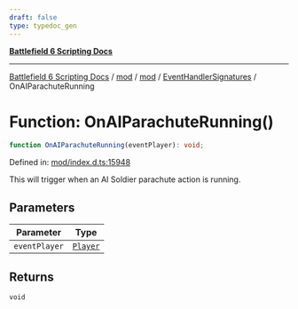 ```yaml
---
draft: false
type: typedoc_gen
---
```


[**Battlefield 6 Scripting Docs**](../../../../_index.md)

***

[Battlefield 6 Scripting Docs](../../../../_index.md) / [mod](../../../_index.md) / [mod](../../_index.md) / [EventHandlerSignatures](../_index.md) / OnAIParachuteRunning

# Function: OnAIParachuteRunning()

```ts
function OnAIParachuteRunning(eventPlayer): void;
```

Defined in: [mod/index.d.ts:15948](https://github.com/battlefield-portal-community/portal-docs/blob/ff09b2690670f74de7e97198022e5a97ff1161ff/generators/santiago/mod/index.d.ts#L15948)

This will trigger when an AI Soldier parachute action is running.

## Parameters

| Parameter | Type |
| ------ | ------ |
| `eventPlayer` | [`Player`](../../Player/_index.md) |

## Returns

`void`
